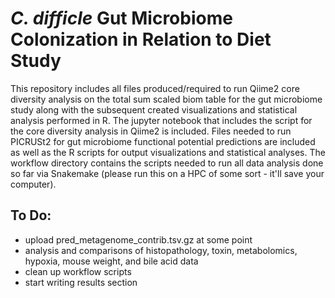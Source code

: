 # *C. difficle* Gut Microbiome Colonization in Relation to Diet Study 

This repository includes all files produced/required to run Qiime2 core diversity analysis on the total sum scaled biom table for the gut microbiome study along with the subsequent created visualizations and statistical analysis performed in R. The jupyter notebook that includes the script for the core diversity analysis in Qiime2 is included. Files needed to run PICRUSt2 for gut microbiome functional potential predictions are included as well as the R scripts for output visualizations and statistical analyses. The workflow directory contains the scripts needed to run all data analysis done so far via Snakemake (please run this on a HPC of some sort - it'll save your computer). 

## To Do: 

  - upload pred_metagenome_contrib.tsv.gz at some point
  - analysis and comparisons of histopathology, toxin, metabolomics, hypoxia, mouse weight, and bile acid data
  - clean up workflow scripts
  - start writing results section


  
